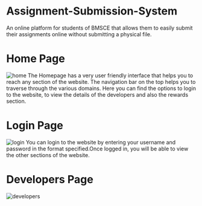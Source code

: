 # Assignment-Submission-System
An online platform for students of BMSCE that allows them to easily submit their assignments online without submitting a physical file.
# Home Page
![home](https://user-images.githubusercontent.com/111991577/206860587-4d10f1f4-5d2d-48c3-98eb-dfa5800ba980.png)
The Homepage has a very user friendly interface that helps you to reach any section of the website. The navigation bar on the top helps you to traverse through the various domains. Here you can find the options to login to the website, to view the details of the developers and also the rewards section.
# Login Page
![login](https://user-images.githubusercontent.com/111991577/206860922-6218fc92-fede-4394-9673-b2bb61294f22.png)
You can login to the website by entering your username and password in the format specified.Once logged in, you will be able to view the other sections of the website.
# Developers Page
![developers](https://user-images.githubusercontent.com/111991577/206861053-e687ac7f-39aa-4e9a-8cd9-ec00e223f492.png)

